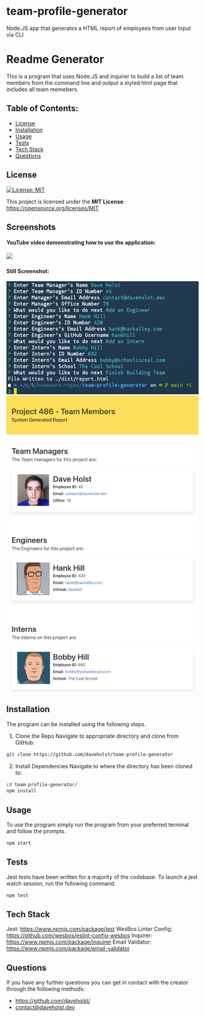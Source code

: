 # team-profile-generator

Node.JS app that generates a HTML report of employees from user Input via CLI

# Readme Generator

This is a program that uses Node.JS and inquirer to build a list of team members from the command line and output a styled html page that includes all team memebers.

## Table of Contents:

- [License](#License)
- [Installation](#Installation)
- [Usage](#Usage)
- [Tests](#Tests)
- [Tech Stack](#Tech-Stack)
- [Questions](#Questions)

## License

[![License: MIT](https://img.shields.io/badge/License-MIT-yellow.svg)](https://opensource.org/licenses/MIT)

This project is licensed under the **MIT License**: https://opensource.org/licenses/MIT

## Screenshots

#### YouTube video demonstrating how to use the application:

[![](http://img.youtube.com/vi/GSvTLhFcziY/0.jpg)](http://www.youtube.com/watch?v=GSvTLhFcziY)

#### Still Screenshot:

![cli screenshot](./assets/screenshots/cli-screenshot.jpg)
![report screenshot](./assets/screenshots/report-screenshot.jpg)

## Installation

The program can be installed using the following steps.

1. Clone the Repo
   Navigate to appropriate directory and clone from GitHub:

```bash
git clone https://github.com/daveholst/team-profile-generator
```

2. Install Dependencies
   Navigate to where the directory has been cloned to:

```bash
cd team-profile-generator/
npm install
```

## Usage

To use the program simply run the program from your preferred terminal and follow the prompts.

```bash
npm start
```

## Tests

Jest tests have been written for a majority of the codebase. To launch a jest watch session, run the following command.

```bash
npm test
```

## Tech Stack

Jest: https://www.npmjs.com/package/jest
WesBos Linter Config: https://github.com/wesbos/eslint-config-wesbos
Inquirer: https://www.npmjs.com/package/inquirer
Email Validator: https://www.npmjs.com/package/email-validator

## Questions

If you have any further questions you can get in contact with the creator through the following methods:

- https://github.com/daveholst/
- contact@daveholst.dev
